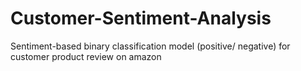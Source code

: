 # Customer-Sentiment-Analysis
Sentiment-based binary classification model (positive/ negative) for customer product review on amazon
